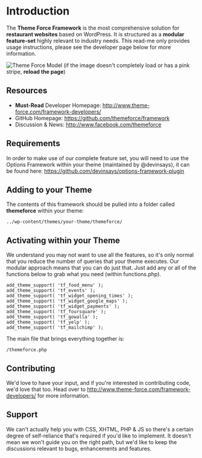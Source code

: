 # Introduction

The **Theme Force Framework** is the most comprehensive solution for **restaurant websites** based on WordPress. It is
structured as a **modular feature-set** highly relevant to industry needs. This read-me only provides usage instructions, please see the developer page below for more information.

![Theme Force Model](http://www.theme-force.com/tf-model.jpg)
(if the image doesn't completely load or has a pink stripe, **reload the page**)

## Resources

* **Must-Read** Developer Homepage: http://www.theme-force.com/framework-developers/
* GitHub Homepage: https://github.com/themeforce/framework
* Discussion & News: http://www.facebook.com/themeforce

## Requirements

In order to make use of our complete feature set, you will need to use the Options Framework within your theme 
(maintained by @devinsays), it can be found here: https://github.com/devinsays/options-framework-plugin

## Adding to your Theme

The contents of this framework should be pulled into a folder called **themeforce** within your theme:

	../wp-content/themes/your-theme/themeforce/

## Activating within your Theme

We understand you may not want to use all the features, so it's only normal that you reduce the number of queries
that your theme executes. Our modular approach means that you can do just that. Just add any or all of the functions below to grab what you need (within functions.php).

	add_theme_support( 'tf_food_menu' );
	add_theme_support( 'tf_events' );
	add_theme_support( 'tf_widget_opening_times' );
	add_theme_support( 'tf_widget_google_maps' );
	add_theme_support( 'tf_widget_payments' );
	add_theme_support( 'tf_foursquare' );
	add_theme_support( 'tf_gowalla' );
	add_theme_support( 'tf_yelp' );
	add_theme_support( 'tf_mailchimp' );
	
The main file that brings everything together is:

	/themeforce.php

## Contributing

We'd love to have your input, and if you're interested in contributing code, we'd love that too. Head over to http://www.theme-force.com/framework-developers/ for more information.
	
## Support

We can't actually help you with CSS, XHTML, PHP & JS so there's a certain degree of self-reliance that's required if you'd like to implement. It doesn't mean we won't guide you on the right path, but we'd like to keep the discussions relevant to bugs, enhancements and features.